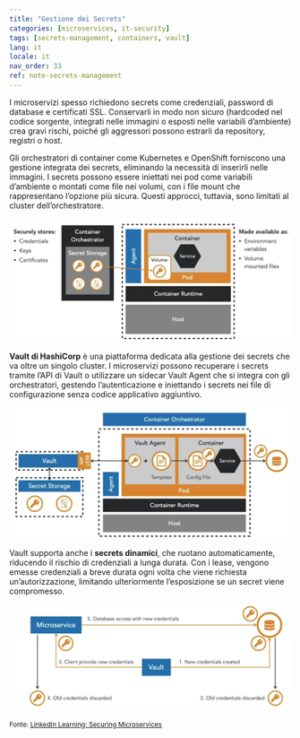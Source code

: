 ```yaml
---
title: "Gestione dei Secrets"
categories: [microservices, it-security]
tags: [secrets-management, containers, vault]
lang: it
locale: it
nav_order: 33
ref: note-secrets-management
---
```

I microservizi spesso richiedono secrets come credenziali, password di database e certificati SSL. Conservarli in modo non sicuro (hardcoded nel codice sorgente, integrati nelle immagini o esposti nelle variabili d’ambiente) crea gravi rischi, poiché gli aggressori possono estrarli da repository, registri o host.

Gli orchestratori di container come Kubernetes e OpenShift forniscono una gestione integrata dei secrets, eliminando la necessità di inserirli nelle immagini. I secrets possono essere iniettati nei pod come variabili d’ambiente o montati come file nei volumi, con i file mount che rappresentano l’opzione più sicura. Questi approcci, tuttavia, sono limitati al cluster dell’orchestratore.

![Secrets Orchestrator Injection](../../../assets/images/notes/application-container-security/secrets-management/secrets-orchestrator-injection.png)

**Vault di HashiCorp** è una piattaforma dedicata alla gestione dei secrets che va oltre un singolo cluster. I microservizi possono recuperare i secrets tramite l’API di Vault o utilizzare un sidecar Vault Agent che si integra con gli orchestratori, gestendo l’autenticazione e iniettando i secrets nei file di configurazione senza codice applicativo aggiuntivo.

![Vault Secrets Injection](../../../assets/images/notes/application-container-security/secrets-management/vault-agent-injection.png)

Vault supporta anche i **secrets dinamici**, che ruotano automaticamente, riducendo il rischio di credenziali a lunga durata. Con i lease, vengono emesse credenziali a breve durata ogni volta che viene richiesta un’autorizzazione, limitando ulteriormente l’esposizione se un secret viene compromesso.

![Vault Dynamic Secrets](../../../assets/images/notes/application-container-security/secrets-management/vault-dynamic-secrets.png)

<small> Fonte: [LinkedIn Learning: Securing Microservices](https://www.linkedin.com/learning/microservices-security/securing-microservices?contextUrn=urn%3Ali%3AlyndaLearningPath%3A645bcd56498e6459e79b3c71&resume=false&u=57075649)</small>